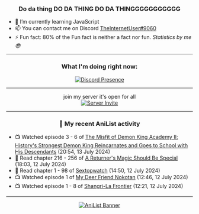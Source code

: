 <div align="center">

### Do da thing DO DA THING DO DA THINGGGGGGGGGGG
</div>

- 🌱 I’m currently learning JavaScript
- 📫 You can contact me on Discord [TheInternetUser#9060](https://discord.com/users/534117072796385300)
- ⚡ Fun fact: 80% of the Fun fact is neither a fact nor fun. _Statistics by me 😎_
<hr>

<div align="center">

### What I'm doing right now:
[![Discord Presence](https://lanyard.cnrad.dev/api/534117072796385300)](https://discord.com/users/534117072796385300)
<hr>

join my server it's open for all <br>
[![Server Invite](https://invidget.switchblade.xyz/bfYgVHxrSs)](https://discord.gg/bfYgVHxrSs)

<hr>
  
### 🌸 My recent AniList activity

</div>

<!-- ANILIST_ACTIVITY:start -->

-   📺 Watched episode 3 - 6 of [The Misfit of Demon King Academy Ⅱ: History's Strongest Demon King Reincarnates and Goes to School with His Descendants](https://anilist.co/anime/130588) (20:54, 13 July 2024)
-   📖 Read chapter 216 - 256 of [A Returner's Magic Should Be Special](https://anilist.co/manga/105393) (18:03, 12 July 2024)
-   📖 Read chapter 1 - 98 of [Sextopwatch](https://anilist.co/manga/152411) (14:50, 12 July 2024)
-   📺 Watched episode 1 of [My Deer Friend Nokotan](https://anilist.co/anime/175977) (12:46, 12 July 2024)
-   📺 Watched episode 1 - 8 of [Shangri-La Frontier](https://anilist.co/anime/151970) (12:21, 12 July 2024)

<!-- ANILIST_ACTIVITY:end -->
<hr>

<div align="center">

[![AniList Banner](https://img.anili.st/User/929966)](https://anilist.co/user/TheInternetUser)

<!-- ![Profile views](https://gpvc.arturio.dev/TheInternetUse7) Since 2023-01-09 -->
<br>


</div>
